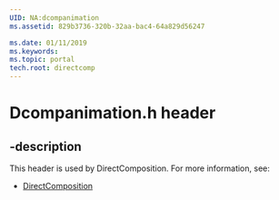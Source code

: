 ```yaml
---
UID: NA:dcompanimation
ms.assetid: 829b3736-320b-32aa-bac4-64a829d56247

ms.date: 01/11/2019
ms.keywords: 
ms.topic: portal
tech.root: directcomp
---
```


# Dcompanimation.h header


## -description


This header is used by DirectComposition. For more information, see:

- [DirectComposition](../_directcomp/index.md)

